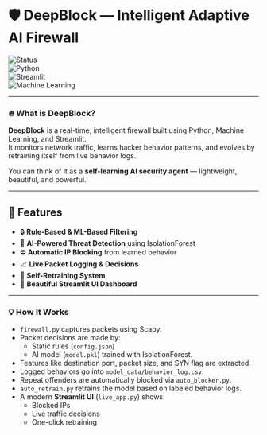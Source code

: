 # 🛡️ DeepBlock — Intelligent Adaptive AI Firewall

![Status](https://img.shields.io/badge/status-Active-brightgreen)  
![Python](https://img.shields.io/badge/Python-3.9%2B-blue?logo=python)  
![Streamlit](https://img.shields.io/badge/Streamlit-UI-red?logo=streamlit)  
![Machine Learning](https://img.shields.io/badge/AI-IsolationForest-9cf)

---

### 🔥 What is DeepBlock?

**DeepBlock** is a real-time, intelligent firewall built using Python, Machine Learning, and Streamlit.  
It monitors network traffic, learns hacker behavior patterns, and evolves by retraining itself from live behavior logs.

You can think of it as a **self-learning AI security agent** — lightweight, beautiful, and powerful.

---

## 🚀 Features

- 🔒 **Rule-Based & ML-Based Filtering**
- 🤖 **AI-Powered Threat Detection** using IsolationForest
- ⛔ **Automatic IP Blocking** from learned behavior
- 📈 **Live Packet Logging & Decisions**
- 🔁 **Self-Retraining System**
- 🧠 **Beautiful Streamlit UI Dashboard**

---

### 💡 How It Works

- `firewall.py` captures packets using Scapy.
- Packet decisions are made by:
  - Static rules (`config.json`)
  - AI model (`model.pkl`) trained with IsolationForest.
- Features like destination port, packet size, and SYN flag are extracted.
- Logged behaviors go into `model_data/behavior_log.csv`.
- Repeat offenders are automatically blocked via `auto_blocker.py`.
- `auto_retrain.py` retrains the model based on labeled behavior logs.
- A modern **Streamlit UI** (`live_app.py`) shows:
  - Blocked IPs
  - Live traffic decisions
  - One-click retraining




